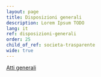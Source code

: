 ```yaml
---
layout: page
title: Disposizioni generali
description: Lorem Ipsum TODO
lang: it
ref: disposizioni-generali
order: 25
child_of_ref: societa-trasparente
wide: true
---
```


[Atti generali](atti-generali)
